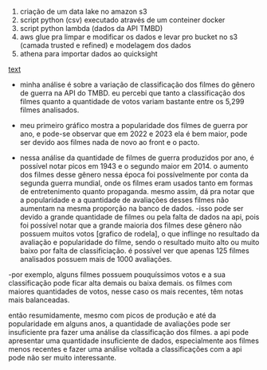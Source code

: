 
1. criação de um data lake no amazon s3
2. script python (csv) executado através de um conteiner docker
3. script python lambda (dados da API TMBD)
4. aws glue pra limpar e modificar os dados e levar pro bucket no s3 (camada trusted e refined) e modelagem dos dados
5. athena para importar dados ao quicksight

[text](Folha_1_2024-03-03T09_52_15.pdf)


- minha análise é sobre a variação de classificação dos filmes do gênero de guerra na API do TMBD.
eu percebi que tanto a classificação dos filmes quanto a quantidade de votos variam bastante entre os 5,299 filmes analisados.

- meu primeiro gráfico mostra a popularidade dos filmes de guerra por ano, e pode-se observar que em 2022 e 2023 ela é bem maior, pode ser devido aos filmes nada de novo ao front e o pacto.
- nessa análise da quantidade de filmes de guerra produzidos por ano, é possível notar picos em 1943 e o segundo maior em 2014. o aumento dos filmes desse gênero nessa época foi possívelmente por conta da segunda guerra mundial, onde os filmes eram usados tanto em formas de entretenimento quanto propaganda. mesmo assim, dá pra notar que a popularidade e a quantidade de avaliações desses filmes não aumentam na mesma proporção na banco de dados.
-isso pode ser devido a grande quantidade de filmes ou pela falta de dados na api, pois foi possível notar que a grande maioria dos filmes dese gênero não possuem muitos votos [grafico de rodela], o que inflinge no resultado da avaliação e popularidade do filme, sendo o resultado muito alto ou muito baixo por falta de classificiação. é possível ver que apenas 125 filmes analisados possuem mais de 1000 avaliações.

-por exemplo, alguns filmes possuem pouquíssimos votos e a sua classificação pode ficar alta demais ou baixa demais. os filmes com maiores quantidades de votos, nesse caso os mais recentes, têm notas mais balanceadas.

então resumidamente, mesmo com picos de produção e até da popularidade em alguns anos, a quantidade de avaliações pode ser insuficiente pra fazer uma análise da classificação dos filmes. a api pode apresentar uma quantidade insuficiente de dados, especialmente aos filmes menos recentes e fazer uma análise voltada a classificações com a api pode não ser muito interessante.


